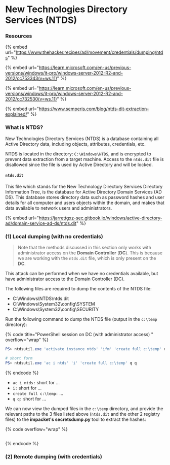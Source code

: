 # New Technologies Directory Services (NTDS)

### Resources

{% embed url="https://www.thehacker.recipes/ad/movement/credentials/dumping/ntds" %}

{% embed url="https://learn.microsoft.com/en-us/previous-versions/windows/it-pro/windows-server-2012-R2-and-2012/cc753343(v=ws.11)" %}

{% embed url="https://learn.microsoft.com/en-us/previous-versions/windows/it-pro/windows-server-2012-R2-and-2012/cc732530(v=ws.11)" %}

{% embed url="https://www.semperis.com/blog/ntds-dit-extraction-explained/" %}

### What is NTDS?

New Technologies Directory Services (NTDS) is a database containing all Active Directory data, including objects, attributes, credentials, etc.

NTDS is located in the directory: `C:\Windows\NTDS`, and is encrypted to prevent data extraction from a target machine. Access to the `ntds.dit` file is disallowed since the file is used by Active Directory and will be locked.&#x20;

#### `ntds.dit`

This file which stands for the New Technology Directory Services Directory Information Tree, is the database for Active Directory Domain Services (AD DS). This database stores directory data such as password hashes and user details for all computer and users objects within the domain, and makes that data available to network users and administrators.&#x20;

{% embed url="https://jarrettgxz-sec.gitbook.io/windows/active-directory-ad/domain-service-ad-ds/ntds.dit" %}

### (1) Local dumping (with no credentials)

> Note that the methods discussed in this section only works with administrator access on the **Domain Controller** (**DC**). This is because we are working with the `ntds.dit` file, which is only present on the **DC**.

This attack can be performed when we have no credentials available, but have administrator access to the Domain Controller (DC).&#x20;

The following files are required to dump the contents of the NTDS file:

* C:\Windows\NTDS\ntds.dit
* C:\Windows\System32\config\SYSTEM
* C:\Windows\System32\config\SECURITY

Run the following command to dump the NTDS file (output in the `c:\temp` directory):

{% code title="PowerShell session on DC (with administrator access) " overflow="wrap" %}
```powershell
PS> ntdsutil.exe 'activate instance ntds' 'ifm' 'create full c:\temp' quit quit

# short form
PS> ntdsutil.exe 'ac i ntds' 'i' 'create full c:\temp' q q
```
{% endcode %}

* `ac i ntds:` short for ...
* `i:` short for ...
* `create full c:\temp:` ...
* `q q:` short for ...



We can now view the dumped files in the `c:\temp` directory, and provide the relevant paths to the 3 files listed above (`ntds.dit` and the other 2 registry files) to the **impacket's secretsdump.py** tool to extract the hashes:

{% code overflow="wrap" %}
```powershell
```
{% endcode %}

### (2) Remote dumping (with credentials)



